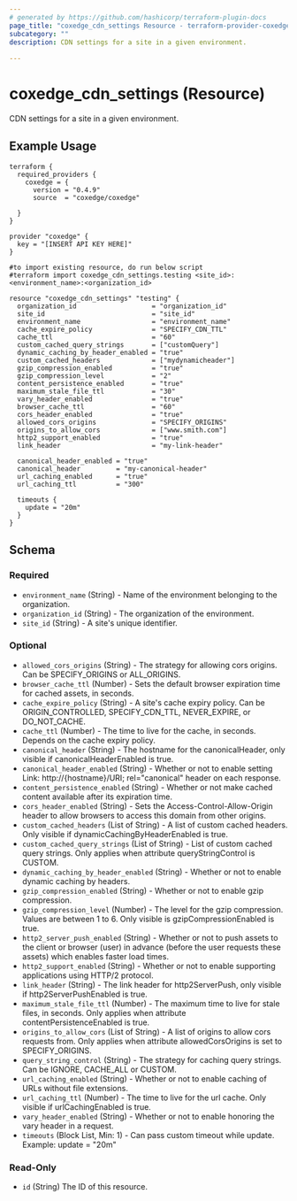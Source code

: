```yaml
---
# generated by https://github.com/hashicorp/terraform-plugin-docs
page_title: "coxedge_cdn_settings Resource - terraform-provider-coxedge"
subcategory: ""
description: CDN settings for a site in a given environment.
  
---
```


# coxedge_cdn_settings (Resource)
CDN settings for a site in a given environment.

Example Usage
---
```
terraform {
  required_providers {
    coxedge = {
      version = "0.4.9"
      source  = "coxedge/coxedge"
    
  }
}

provider "coxedge" {
  key = "[INSERT API KEY HERE]"
}

#to import existing resource, do run below script
#terraform import coxedge_cdn_settings.testing <site_id>:<environment_name>:<organization_id>

resource "coxedge_cdn_settings" "testing" {
  organization_id                   = "organization_id"
  site_id                           = "site_id"
  environment_name                  = "environment_name"
  cache_expire_policy               = "SPECIFY_CDN_TTL"
  cache_ttl                         = "60"
  custom_cached_query_strings       = ["customQuery"]
  dynamic_caching_by_header_enabled = "true"
  custom_cached_headers             = ["mydynamicheader"]
  gzip_compression_enabled          = "true"
  gzip_compression_level            = "2"
  content_persistence_enabled       = "true"
  maximum_stale_file_ttl            = "30"
  vary_header_enabled               = "true"
  browser_cache_ttl                 = "60"
  cors_header_enabled               = "true"
  allowed_cors_origins              = "SPECIFY_ORIGINS"
  origins_to_allow_cors             = ["www.smith.com"]
  http2_support_enabled             = "true"
  link_header                       = "my-link-header"

  canonical_header_enabled = "true"
  canonical_header         = "my-canonical-header"
  url_caching_enabled      = "true"
  url_caching_ttl          = "300"
  
  timeouts {
    update = "20m"
  }
}
```



<!-- schema generated by tfplugindocs -->
## Schema

### Required

- `environment_name` (String) - Name of the environment belonging to the organization.
- `organization_id` (String) - The organization of the environment.
- `site_id` (String) - A site's unique identifier.

### Optional

- `allowed_cors_origins` (String) - The strategy for allowing cors origins. Can be SPECIFY_ORIGINS or ALL_ORIGINS.
- `browser_cache_ttl` (Number) - Sets the default browser expiration time for cached assets, in seconds.
- `cache_expire_policy` (String) - A site's cache expiry policy. Can be ORIGIN_CONTROLLED, SPECIFY_CDN_TTL, NEVER_EXPIRE, or DO_NOT_CACHE.
- `cache_ttl` (Number) - The time to live for the cache, in seconds. Depends on the cache expiry policy.
- `canonical_header` (String) - The hostname for the canonicalHeader, only visible if canonicalHeaderEnabled is true.
- `canonical_header_enabled` (String) - Whether or not to enable setting Link: http://{hostname}/URI; rel="canonical" header on each response.
- `content_persistence_enabled` (String) - Whether or not make cached content available after its expiration time.
- `cors_header_enabled` (String) - Sets the Access-Control-Allow-Origin header to allow browsers to access this domain from other origins.
- `custom_cached_headers` (List of String) - A list of custom cached headers. Only visible if dynamicCachingByHeaderEnabled is true.
- `custom_cached_query_strings` (List of String) - List of custom cached query strings. Only applies when attribute queryStringControl is CUSTOM.
- `dynamic_caching_by_header_enabled` (String) - Whether or not to enable dynamic caching by headers.
- `gzip_compression_enabled` (String) - Whether or not to enable gzip compression.
- `gzip_compression_level` (Number) - The level for the gzip compression. Values are between 1 to 6. Only visible is gzipCompressionEnabled is true.
- `http2_server_push_enabled` (String) - Whether or not to push assets to the client or browser (user) in advance (before the user requests these assets) which enables faster load times.
- `http2_support_enabled` (String) - Whether or not to enable supporting applications using HTTP/2 protocol.
- `link_header` (String) - The link header for http2ServerPush, only visible if http2ServerPushEnabled is true.
- `maximum_stale_file_ttl` (Number) - The maximum time to live for stale files, in seconds. Only applies when attribute contentPersistenceEnabled is true.
- `origins_to_allow_cors` (List of String) - A list of origins to allow cors requests from. Only applies when attribute allowedCorsOrigins is set to SPECIFY_ORIGINS.
- `query_string_control` (String) - The strategy for caching query strings. Can be IGNORE, CACHE_ALL or CUSTOM.
- `url_caching_enabled` (String) - Whether or not to enable caching of URLs without file extensions.
- `url_caching_ttl` (Number) - The time to live for the url cache. Only visible if urlCachingEnabled is true.
- `vary_header_enabled` (String) - Whether or not to enable honoring the vary header in a request.
- `timeouts` (Block List, Min: 1) - Can pass custom timeout while update. Example: update = "20m"

### Read-Only

- `id` (String) The ID of this resource.



